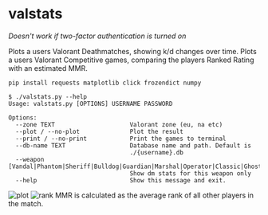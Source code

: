# valstats

*Doesn't work if two-factor authentication is turned on*

Plots a users Valorant Deathmatches, showing k/d changes over time.
Plots a users Valorant Competitive games, comparing the players Ranked Rating with an estimated MMR.

```pip install requests matplotlib click frozendict numpy```

```
$ ./valstats.py --help
Usage: valstats.py [OPTIONS] USERNAME PASSWORD

Options:
  --zone TEXT                     Valorant zone (eu, na etc)
  --plot / --no-plot              Plot the result
  --print / --no-print            Print the games to terminal
  --db-name TEXT                  Database name and path. Default is
                                  ./{username}.db
  --weapon [Vandal|Phantom|Sheriff|Bulldog|Guardian|Marshal|Operator|Classic|Ghost]
                                  Show dm stats for this weapon only
  --help                          Show this message and exit.
```
![plot](https://user-images.githubusercontent.com/36073835/133110518-55bcd05b-28e4-4118-a248-c5fcd2e78c96.png)
![rank](https://user-images.githubusercontent.com/36073835/133110547-b9913a40-f3f4-4f55-9fc5-1247fd8dec9c.png)
MMR is calculated as the average rank of all other players in the match.
